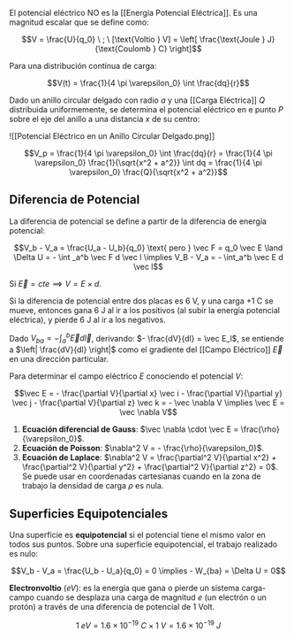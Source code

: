 El potencial eléctrico NO es la [[Energía Potencial Eléctrica]]. Es una magnitud escalar que se define como:

$$V = \frac{U}{q_0} \ ; \ [\text{Voltio } V] = \left[ \frac{\text{Joule } J}{\text{Coulomb } C} \right]$$

Para una distribución continua de carga:

$$V(t) = \frac{1}{4 \pi \varepsilon_0} \int \frac{dq}{r}$$

Dado un anillo circular delgado con radio $a$ y una [[Carga Eléctrica]] $Q$ distribuida uniformemente, se determina el potencial eléctrico en e punto $P$ sobre el eje del anillo a una distancia $x$ de su centro:

![[Potencial Eléctrico en un Anillo Circular Delgado.png]]

$$V_p = \frac{1}{4 \pi \varepsilon_0} \int \frac{dq}{r} = \frac{1}{4 \pi \varepsilon_0} \frac{1}{\sqrt{x^2 + a^2}} \int dq = \frac{1}{4 \pi \varepsilon_0} \frac{Q}{\sqrt{x^2 + a^2}}$$

## Diferencia de Potencial

La diferencia de potencial se define a partir de la diferencia de energía potencial:

$$V_b - V_a = \frac{U_a - U_b}{q_0} \text{ pero } \vec F = q_0 \vec E \land \Delta U = - \int _a^b \vec F d \vec l \implies V_B - V_a = - \int_a^b \vec E d \vec l$$

Si $\vec E = cte \implies V = E \times d$.

Si la diferencia de potencial entre dos placas es 6 V, y una carga +1 C se mueve, entonces gana 6 J al ir a los positivos (al subir la energía potencial eléctrica), y pierde 6 J al ir a los negativos.

Dado $V_{ba} = - \int_a^b \vec E d \vec l$, derivando: $- \frac{dV}{dl} = \vec E_l$, se entiende a $\left| \frac{dV}{dl} \right|$ como el gradiente del [[Campo Eléctrico]] $\vec E$ en una dirección particular.

Para determinar el campo eléctrico $E$ conociendo el potencial $V$:

$$\vec E = - \frac{\partial V}{\partial x} \vec i - \frac{\partial V}{\partial y} \vec j - \frac{\partial V}{\partial z} \vec k = - \vec \nabla V \implies \vec E = \vec \nabla V$$

1. **Ecuación diferencial de Gauss**: $\vec \nabla \cdot \vec E = \frac{\rho}{\varepsilon_0}$.
2. **Ecuación de Poisson**: $\nabla^2 V = - \frac{\rho}{\varepsilon_0}$.
3. **Ecuación de Laplace**: $\nabla^2 V = \frac{\partial^2 V}{\partial x^2} + \frac{\partial^2 V}{\partial y^2} + \frac{\partial^2 V}{\partial z^2} = 0$. Se puede usar en coordenadas cartesianas cuando en la zona de trabajo la densidad de carga $\rho$ es nula.

## Superficies Equipotenciales

Una superficie es **equipotencial** si el potencial tiene el mismo valor en todos sus puntos. Sobre una superficie equipotencial, el trabajo realizado es nulo:

$$V_b - V_a = \frac{U_b - U_a}{q_0} = 0 \implies - W_{ba} = \Delta U = 0$$

**Electronvoltio** ($eV$): es la energía que gana o pierde un sistema carga-campo cuando se desplaza una carga de magnitud $e$ (un electrón o un protón) a través de una diferencia de potencial de 1 Volt.

$$1 \ eV = 1.6 \times 10^{-19} \ C \times 1 \ V = 1.6 \times 10^{-19} \ J$$
